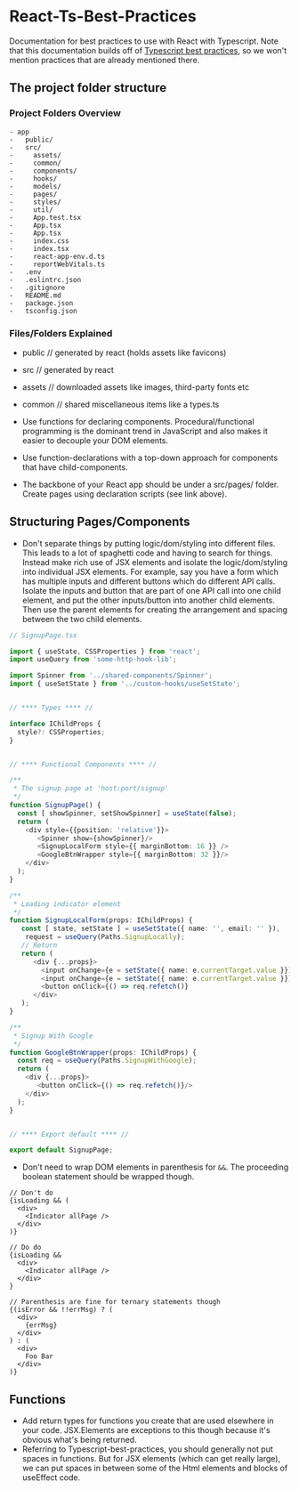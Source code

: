 # React-Ts-Best-Practices

Documentation for best practices to use with React with Typescript. Note that this documentation builds off of <a href="https://github.com/seanpmaxwell/Typescript-Best-Practices">Typescript best practices</a>, so we won't mention practices that are already mentioned there. 


## The project folder structure

### Project Folders Overview

```
- app
-   public/
-   src/
-     assets/
-     common/
-     components/
-     hooks/
-     models/
-     pages/
-     styles/
-     util/
-     App.test.tsx
-     App.tsx
-     App.tsx
-     index.css
-     index.tsx
-     react-app-env.d.ts
-     reportWebVitals.ts
-   .env
-   .eslintrc.json
-   .gitignore
-   README.md
-   package.json
-   tsconfig.json
```

### Files/Folders Explained
- public // generated by react (holds assets like favicons)
- src // generated by react
- assets // downloaded assets like images, third-party fonts etc
- common // shared miscellaneous items like a types.ts 


- Use functions for declaring components. Procedural/functional programming is the dominant trend in JavaScript and also makes it easier to decouple your DOM elements.
- Use function-declarations with a top-down approach for components that have child-components.
- The backbone of your React app should be under a src/pages/ folder. Create pages using declaration scripts (see link above).


## Structuring Pages/Components

- Don't separate things by putting logic/dom/styling into different files. This leads to a lot of spaghetti code and having to search for things. Instead make rich use of JSX elements and isolate the logic/dom/styling into individual JSX elements. For example, say you have a form which has multiple inputs and different buttons which do different API calls. Isolate the inputs and button that are part of one API call into one child element, and put the other inputs/button into another child elements. Then use the parent elements for creating the arrangement and spacing between the two child elements.
```typescript
// SignupPage.tsx

import { useState, CSSProperties } from 'react';
import useQuery from 'some-http-hook-lib';

import Spinner from '../shared-components/Spinner';
import { useSetState } from '../custom-hooks/useSetState';


// **** Types **** //

interface IChildProps {
  style?: CSSProperties;
}


// **** Functional Components **** //

/**
 * The signup page at 'host:port/signup'
 */
function SignupPage() {
  const [ showSpinner, setShowSpinner] = useState(false);
  return (
    <div style={{position: 'relative'}}>
       <Spinner show={showSpinner}/>
       <SignupLocalForm style={{ marginBottom: 16 }} />
       <GoogleBtnWrapper style={{ marginBottom: 32 }}/>
    </div>
  );
}

/**
 * Loading indicator element
 */
function SignupLocalForm(props: IChildProps) {
   const [ state, setState ] = useSetState({ name: '', email: '' }),
    request = useQuery(Paths.SignupLocally);
   // Return
   return (
      <div {...props}>
        <input onChange={e = setState({ name: e.currentTarget.value }})/>
        <input onChange={e = setState({ name: e.currentTarget.value }})/>
        <button onClick={() => req.refetch()}
      </div>
   );
}

/**
 * Signup With Google
 */
function GoogleBtnWrapper(props: IChildProps) {
  const req = useQuery(Paths.SignupWithGoogle);
  return (
    <div {...props}>
       <button onClick={() => req.refetch()}/>
    </div>
  );
}


// **** Export default **** //

export default SignupPage;
```

- Don't need to wrap DOM elements in parenthesis for `&&`. The proceeding boolean statement should be wrapped though.
```
// Don't do
{isLoading && (
  <div>
    <Indicator allPage />
  </div>
)}

// Do do
{isLoading && 
  <div>
    <Indicator allPage />
  </div>
}

// Parenthesis are fine for ternary statements though
{(isError && !!errMsg) ? (
  <div>
    {errMsg}
  </div>
) : (
  <div>
    Foo Bar
  </div>
)}
```

## Functions
- Add return types for functions you create that are used elsewhere in your code. JSX.Elements are exceptions to this though because it's obvious what's being returned.
- Referring to Typescript-best-practices, you should generally not put spaces in functions. But for JSX elements (which can get really large), we can put spaces in between some of the Html elements and blocks of useEffect code.

